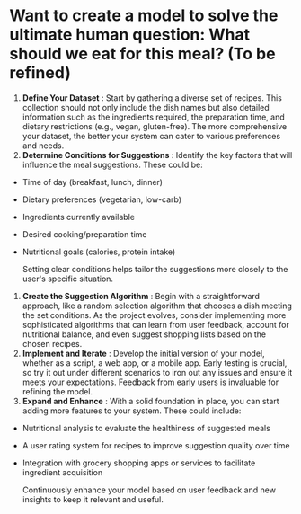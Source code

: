 # Want to create a model to solve the ultimate human question: What should we eat for this meal? (To be refined)

1. **Define Your Dataset** : Start by gathering a diverse set of recipes. This collection should not only include the dish names but also detailed information such as the ingredients required, the preparation time, and dietary restrictions (e.g., vegan, gluten-free). The more comprehensive your dataset, the better your system can cater to various preferences and needs.
2. **Determine Conditions for Suggestions** : Identify the key factors that will influence the meal suggestions. These could be:

* Time of day (breakfast, lunch, dinner)
* Dietary preferences (vegetarian, low-carb)
* Ingredients currently available
* Desired cooking/preparation time
* Nutritional goals (calories, protein intake)

   Setting clear conditions helps tailor the suggestions more closely to the user's specific situation.

1. **Create the Suggestion Algorithm** : Begin with a straightforward approach, like a random selection algorithm that chooses a dish meeting the set conditions. As the project evolves, consider implementing more sophisticated algorithms that can learn from user feedback, account for nutritional balance, and even suggest shopping lists based on the chosen recipes.
2. **Implement and Iterate** : Develop the initial version of your model, whether as a script, a web app, or a mobile app. Early testing is crucial, so try it out under different scenarios to iron out any issues and ensure it meets your expectations. Feedback from early users is invaluable for refining the model.
3. **Expand and Enhance** : With a solid foundation in place, you can start adding more features to your system. These could include:

* Nutritional analysis to evaluate the healthiness of suggested meals
* A user rating system for recipes to improve suggestion quality over time
* Integration with grocery shopping apps or services to facilitate ingredient acquisition

   Continuously enhance your model based on user feedback and new insights to keep it relevant and useful.
